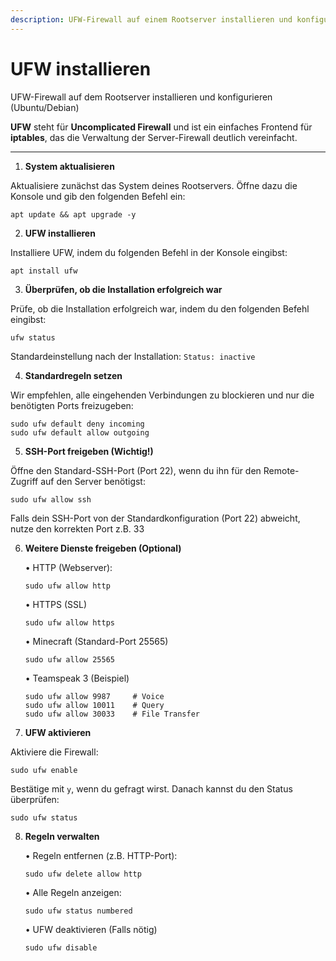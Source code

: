 ```yaml
---
description: UFW-Firewall auf einem Rootserver installieren und konfigurieren (Ubuntu/Debian)
---
```


# UFW installieren

UFW-Firewall auf dem Rootserver installieren und konfigurieren (Ubuntu/Debian)

<strong>UFW</strong> steht für <strong>Uncomplicated Firewall</strong> und ist ein einfaches Frontend für <strong>iptables</strong>, das die Verwaltung der Server-Firewall deutlich vereinfacht.

---

1. <strong>System aktualisieren</strong>

Aktualisiere zunächst das System deines Rootservers. Öffne dazu die Konsole und gib den folgenden Befehl ein:

```
apt update && apt upgrade -y
```

2. <strong>UFW installieren</strong>

Installiere UFW, indem du folgenden Befehl in der Konsole eingibst:

```
apt install ufw
```

3. <strong>Überprüfen, ob die Installation erfolgreich war</strong>

Prüfe, ob die Installation erfolgreich war, indem du den folgenden Befehl eingibst:

```
ufw status
```
Standardeinstellung nach der Installation: ``` Status: inactive ```

4. <strong>Standardregeln setzen</strong>

Wir empfehlen, alle eingehenden Verbindungen zu blockieren und nur die benötigten Ports freizugeben:

```
sudo ufw default deny incoming
sudo ufw default allow outgoing
```

5. <strong>SSH-Port freigeben (Wichtig!)</strong>

Öffne den Standard-SSH-Port (Port 22), wenn du ihn für den Remote-Zugriff auf den Server benötigst:

```
sudo ufw allow ssh
```
Falls dein SSH-Port von der Standardkonfiguration (Port 22) abweicht, nutze den korrekten Port z.B. 33


6. <strong>Weitere Dienste freigeben (Optional)</strong>

    • HTTP (Webserver):
    ```
    sudo ufw allow http
    ```

    • HTTPS (SSL)
    ```
    sudo ufw allow https
    ```

    • Minecraft (Standard-Port 25565)
    ```
    sudo ufw allow 25565
    ```

    • Teamspeak 3 (Beispiel)
    ```
    sudo ufw allow 9987     # Voice
    sudo ufw allow 10011    # Query
    sudo ufw allow 30033    # File Transfer
    ```

7. <strong>UFW aktivieren</strong>

Aktiviere die Firewall:

```
sudo ufw enable
```

Bestätige mit ``` y ```, wenn du gefragt wirst. Danach kannst du den Status überprüfen:

```
sudo ufw status
```

8. <strong>Regeln verwalten</strong>

    • Regeln entfernen (z.B. HTTP-Port):
    ```
    sudo ufw delete allow http
    ```

    • Alle Regeln anzeigen:
    ```
    sudo ufw status numbered
    ```

    • UFW deaktivieren (Falls nötig)
    ```
    sudo ufw disable
    ```